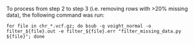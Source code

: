 To process from step 2 to step 3 (i.e. removing rows with >20% missing data), the following command was run:

`for file in chr_*.vcf.gz; do bsub -q voight_normal -o filter_${file}.out -e filter_${file}.err "filter_missing_data.py ${file}"; done`
